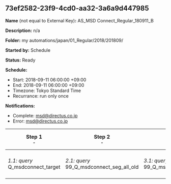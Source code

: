 ## 73ef2582-23f9-4cd0-aa32-3a6a9d447985

**Name** (not equal to External Key)**:** AS_MSD Connect_Regular_180911_B

**Description:** n/a

**Folder:** my automations/japan/01_Regular/2018/201809/

**Started by:** Schedule

**Status:** Ready

**Schedule:**

* Start: 2018-09-11 06:00:00 +09:00
* End: 2018-09-11 06:00:00 +09:00
* Timezone: Tokyo Standard Time
* Recurrance: run only once

**Notifications:**

* Complete: msd@directus.co.jp
* Error: msd@directus.co.jp

| Step 1<br>_<small>-</small>_ | Step 2<br>_<small>-</small>_ | Step 3<br>_<small>-</small>_ | Step 4<br>_<small>-</small>_ | Step 5<br>_<small>-</small>_ | Step 6<br>_<small>-</small>_ | Step 7<br>_<small>-</small>_ | Step 8<br>_<small>-</small>_ |
| --- | --- | --- | --- | --- | --- | --- | --- |
| _1.1: query_<br>Q_msdconnect_target | _2.1: query_<br>99_Q_msdconnect_seg_all_old | _3.1: query_<br>99_Q_msdconnect_seg_pharma_old | _4.1: query_<br>99_Q_msdconnect_seg_doctor_old | _5.1: query_<br>Q_msdconnect_seg_doctor_A | _6.1: query_<br>Q_msdconnect_seg_doctor_B | _7.1: wait_<br>08:00 午前 | _8.1: emailSend_<br>MA_MSD Connect_Regular_医師用_180911_B |
